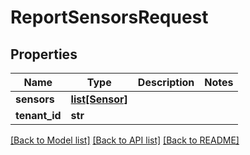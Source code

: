 # ReportSensorsRequest

## Properties
Name | Type | Description | Notes
------------ | ------------- | ------------- | -------------
**sensors** | [**list[Sensor]**](Sensor.md) |  | 
**tenant_id** | **str** |  | 

[[Back to Model list]](../README.md#documentation-for-models) [[Back to API list]](../README.md#documentation-for-api-endpoints) [[Back to README]](../README.md)

